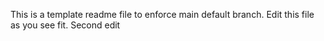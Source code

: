 This is a template readme file to enforce main default branch. Edit this file as you see fit.
Second edit